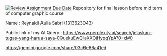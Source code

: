 [![Review Assignment Due Date](https://classroom.github.com/assets/deadline-readme-button-22041afd0340ce965d47ae6ef1cefeee28c7c493a6346c4f15d667ab976d596c.svg)](https://classroom.github.com/a/ZCO_vauY)
Repository for final lesson before mid term of computer graphic course

Name : Reynaldi Aulia Sabri (1313623043)

Public link of my AI Query :
https://www.perplexity.ai/search/jelaskan-tugas-yang-harus-saya-0QuekuEwQlaXXOjHypqYpA?0=d#0

https://gemini.google.com/share/03c6e66a41ed


